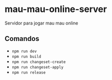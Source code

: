 # mau-mau-online-server
Servidor para jogar mau mau online 

## Comandos
- `npm run dev`
- `npm run build`
- `npm run changeset-create`
- `npm run changeset-apply`
- `npm run release`